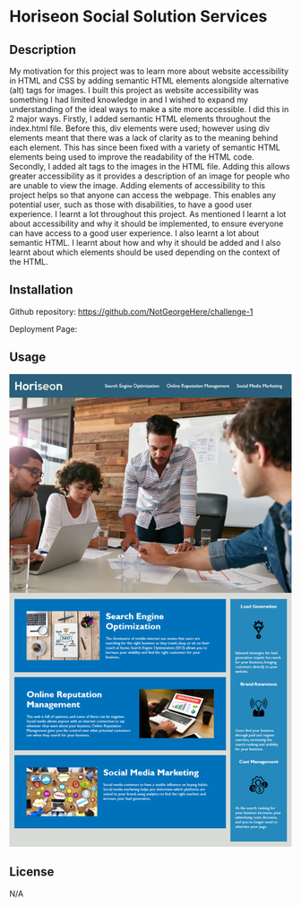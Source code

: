 # Horiseon Social Solution Services

## Description

My motivation for this project was to learn more about website accessibility in HTML and CSS by adding semantic HTML elements alongside alternative (alt) tags for images. I built this project as website accessibility was something I had limited knowledge in and I wished to expand my understanding of the ideal ways to make a site more accessible. I did this in 2 major ways. Firstly, I added semantic HTML elements throughout the index.html file. Before this, div elements were used; however using div elements meant that there was a lack of clarity as to the meaning behind each element. This has since been fixed with a variety of semantic HTML elements being used to improve the readability of the HTML code. Secondly, I added alt tags to the images in the HTML file. Adding this allows greater accessibility as it provides a description of an image for people who are unable to view the image. Adding elements of accessibility to this project helps so that anyone can access the webpage. This enables any potential user, such as those with disabilities, to have a good user experience. I learnt a lot throughout this project. As mentioned I learnt a lot about accessibility and why it should be implemented, to ensure everyone can have access to a good user experience. I also learnt a lot about semantic HTML. I learnt about how and why it should be added and I also learnt about which elements should be used depending on the context of the HTML.

## Installation

Github repository: https://github.com/NotGeorgeHere/challenge-1

Deployment Page:

## Usage

![alt text](Assets/01-html-css-git-challenge-demo.png)

## License

N/A